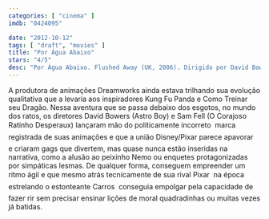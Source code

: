 ```yaml
---
categories: [ "cinema" ]
imdb: "0424095"

date: "2012-10-12"
tags: [ "draft", "movies" ]
title: "Por Água Abaixo"
stars: "4/5"
desc: "Por Água Abaixo. Flushed Away (UK, 2006). Dirigido por David Bowers, Sam Fell. Escrito por Dick Clement, Ian La Frenais, Christopher Lloyd, Joe Keenan, William Davies, Sam Fell, Peter Lord, Dick Clement, Ian La Frenais. Com Hugh Jackman, Kate Winslet, Ian McKellen, Jean Reno, Bill Nighy, Andy Serkis, Shane Richie, Kathy Burke, David Suchet."
---
```

A produtora de animações Dreamworks ainda estava trilhando sua evolução qualitativa que a levaria aos inspiradores Kung Fu Panda e Como Treinar seu Dragão. Nessa aventura que se passa debaixo dos esgotos, no mundo dos ratos, os diretores David Bowers (Astro Boy) e Sam Fell (O Corajoso Ratinho Desperaux) lançaram mão do politicamente incorreto  marca registrada de suas animações e que a união Disney/Pixar parece apavorar  e criaram gags que divertem, mas quase nunca estão inseridas na narrativa, como a alusão ao peixinho Nemo ou enquetes protagonizadas por simpáticas lesmas. De qualquer forma, conseguem empreender um ritmo ágil e que mesmo atrás tecnicamente de sua rival Pixar  na época estrelando o estonteante Carros  conseguia empolgar pela capacidade de fazer rir sem precisar ensinar lições de moral quadradinhas ou muitas vezes já batidas.

